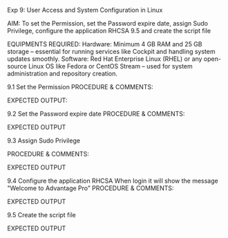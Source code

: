 Exp 9: User Access and System Configuration in Linux 

AIM:
To set the Permission, set the Password expire date, assign Sudo Privilege, configure the application RHCSA 9.5 and create the script file 

EQUIPMENTS REQUIRED:
Hardware: Minimum 4 GB RAM and 25 GB storage – essential for running services like Cockpit and handling system updates smoothly.
Software: Red Hat Enterprise Linux (RHEL) or any open-source Linux OS like Fedora or CentOS Stream – used for system administration and repository creation.

9.1 Set the Permission
PROCEDURE & COMMENTS:

EXPECTED OUTPUT:


9.2 Set the Password expire date 
PROCEDURE & COMMENTS:

EXPECTED OUTPUT



9.3 Assign Sudo Privilege 

PROCEDURE & COMMENTS: 
 

EXPECTED OUTPUT



9.4 Configure the application RHCSA When login it will show the message 
"Welcome to Advantage Pro” 
PROCEDURE & COMMENTS:


EXPECTED OUTPUT




9.5 Create the script file

EXPECTED OUTPUT


